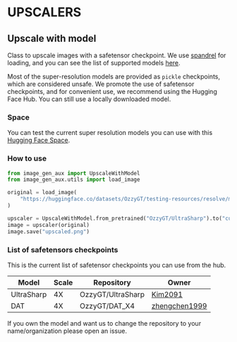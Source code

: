# UPSCALERS

## Upscale with model

Class to upscale images with a safetensor checkpoint. We use [spandrel](https://github.com/chaiNNer-org/spandrel) for loading, and you can see the list of supported models [here](https://github.com/chaiNNer-org/spandrel?tab=readme-ov-file#model-architecture-support).

Most of the super-resolution models are provided as `pickle` checkpoints, which are considered unsafe. We promote the use of safetensor checkpoints, and for convenient use, we recommend using the Hugging Face Hub. You can still use a locally downloaded model.

### Space

You can test the current super resolution models you can use with this [Hugging Face Space](https://huggingface.co/spaces/OzzyGT/basic_upscaler).

### How to use

```python
from image_gen_aux import UpscaleWithModel
from image_gen_aux.utils import load_image

original = load_image(
    "https://huggingface.co/datasets/OzzyGT/testing-resources/resolve/main/simple_upscale/hippowaffle_small.png"
)

upscaler = UpscaleWithModel.from_pretrained("OzzyGT/UltraSharp").to("cuda")
image = upscaler(original)
image.save("upscaled.png")

```

### List of safetensors checkpoints

This is the current list of safetensor checkpoints you can use from the hub.

|Model|Scale|Repository|Owner|
|---|---|---|---|
|UltraSharp|4X|OzzyGT/UltraSharp|[Kim2091](https://huggingface.co/Kim2091)|
|DAT|4X|OzzyGT/DAT_X4|[zhengchen1999](https://github.com/zhengchen1999)|

If you own the model and want us to change the repository to your name/organization please open an issue.
